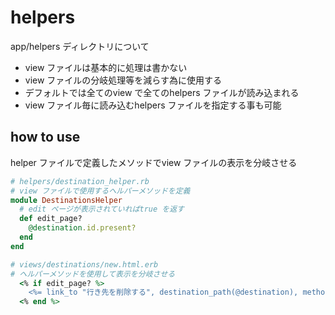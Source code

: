 # helpers

app/helpers ディレクトリについて

* view ファイルは基本的に処理は書かない
* view ファイルの分岐処理等を減らす為に使用する
* デフォルトでは全てのview で全てのhelpers ファイルが読み込まれる
* view ファイル毎に読み込むhelpers ファイルを指定する事も可能

## how to use

helper ファイルで定義したメソッドでview ファイルの表示を分岐させる

```Ruby
# helpers/destination_helper.rb
# view ファイルで使用するヘルパーメソッドを定義
module DestinationsHelper
  # edit ページが表示されていればtrue を返す
  def edit_page?
    @destination.id.present?
  end
end
```

```Ruby
# views/destinations/new.html.erb
# ヘルパーメソッドを使用して表示を分岐させる
  <% if edit_page? %>
    <%= link_to "行き先を削除する", destination_path(@destination), method: :delete, data: { confirm: "Are you sure?" } %>
  <% end %>
```
